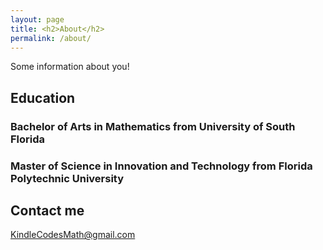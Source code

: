 ```yaml
---
layout: page
title: <h2>About</h2>
permalink: /about/
---
```


Some information about you!

<h2>Education</h2>

<h3>Bachelor of Arts in Mathematics from University of South Florida</h3>
<h3>Master of Science in Innovation and Technology from Florida Polytechnic University</h3>

<h2>Contact me</h2>

[KindleCodesMath@gmail.com](mailto:KindleCodesMath@gmail.com)
